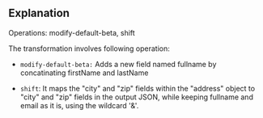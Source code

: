 ## Explanation

Operations: modify-default-beta, shift 

The transformation involves following operation:

* `modify-default-beta:` Adds a new field named fullname by concatinating firstName and lastName

* `shift`: It  maps the "city" and "zip" fields within the "address" object to "city" and "zip" fields in the output JSON, while keeping fullname and email as it is, using the wildcard '&'.